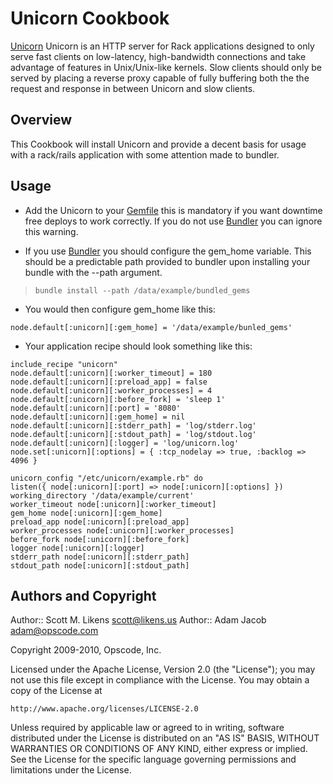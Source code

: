 Unicorn Cookbook
=========

[Unicorn][1] Unicorn is an HTTP server for Rack applications designed to only serve fast clients on low-latency, high-bandwidth connections and take advantage of features in Unix/Unix-like kernels. Slow clients should only be served by placing a reverse proxy capable of fully buffering both the the request and response in between Unicorn and slow clients.

Overview
--------

This Cookbook will install Unicorn and provide a decent basis for usage with a rack/rails application with some attention made to bundler.

Usage
--------

* Add the Unicorn to your [Gemfile][2] this is mandatory if you want downtime free deploys to work correctly.  If you do not use [Bundler][3] you can ignore this warning.

* If you use [Bundler][3] you should configure the gem_home variable.  This should be a predictable path provided to bundler upon installing your bundle with the --path argument.
>``bundle install --path /data/example/bundled_gems``
 * You would then configure gem_home like this:

``node.default[:unicorn][:gem_home] = '/data/example/bunled_gems'``
 
* Your application recipe should look something like this:

``include_recipe "unicorn"``  
``node.default[:unicorn][:worker_timeout] = 180``  
``node.default[:unicorn][:preload_app] = false``  
``node.default[:unicorn][:worker_processes] = 4``  
``node.default[:unicorn][:before_fork] = 'sleep 1' ``  
``node.default[:unicorn][:port] = '8080'``  
``node.default[:unicorn][:gem_home] = nil``  
``node.default[:unicorn][:stderr_path] = 'log/stderr.log'``  
``node.default[:unicorn][:stdout_path] = 'log/stdout.log'``  
``node.default[:unicorn][:logger] = 'log/unicorn.log'``  
``node.set[:unicorn][:options] = { :tcp_nodelay => true, :backlog => 4096 }``  

``unicorn_config "/etc/unicorn/example.rb" do``  
``listen({ node[:unicorn][:port] => node[:unicorn][:options] })``  
``working_directory '/data/example/current'``  
``worker_timeout node[:unicorn][:worker_timeout]``  
``gem_home node[:unicorn][:gem_home]``  
``preload_app node[:unicorn][:preload_app]``  
``worker_processes node[:unicorn][:worker_processes]``  
``before_fork node[:unicorn][:before_fork]``   
``logger node[:unicorn][:logger]``  
``stderr_path node[:unicorn][:stderr_path]``  
``stdout_path node[:unicorn][:stdout_path]``  



Authors and Copyright
--------

Author:: Scott M. Likens <scott@likens.us>
Author:: Adam Jacob <adam@opscode.com>

Copyright 2009-2010, Opscode, Inc.

Licensed under the Apache License, Version 2.0 (the "License");
you may not use this file except in compliance with the License.
You may obtain a copy of the License at

    http://www.apache.org/licenses/LICENSE-2.0

Unless required by applicable law or agreed to in writing, software
distributed under the License is distributed on an "AS IS" BASIS,
WITHOUT WARRANTIES OR CONDITIONS OF ANY KIND, either express or implied.
See the License for the specific language governing permissions and
limitations under the License.

[1]: http://unicorn.bogomips.org/
[2]: http://gembundler.com/gemfile.html
[3]: http://gembundler.com/
